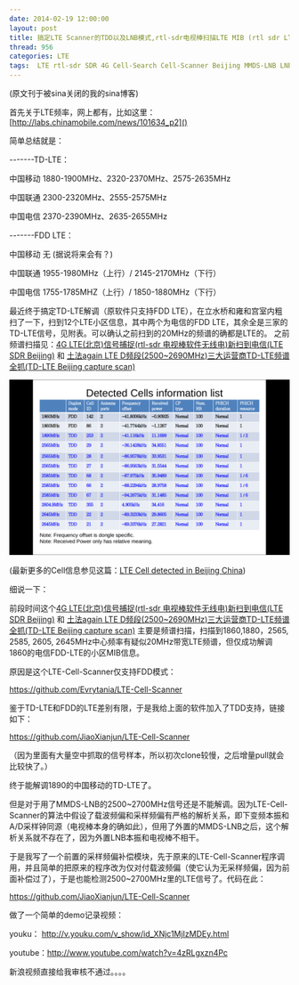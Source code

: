 ```yaml
---
date: 2014-02-19 12:00:00
layout: post
title: 搞定LTE Scanner的TDD以及LNB模式,rtl-sdr电视棒扫描LTE MIB (rtl sdr LTE Cell Scanner)
thread: 956
categories: LTE
tags:  LTE rtl-sdr SDR 4G Cell-Search Cell-Scanner Beijing MMDS-LNB LNB
---
```


(原文刊于被sina关闭的我的sina博客)

首先关于LTE频率，网上都有，比如这里： [http://labs.chinamobile.com/news/101634_p2]()

简单总结就是：

-------TD-LTE：

中国移动 1880-1900MHz、2320-2370MHz、2575-2635MHz

中国联通 2300-2320MHz、2555-2575MHz

中国电信 2370-2390MHz、2635-2655MHz

-------FDD LTE：

中国移动 无 (据说将来会有？)

中国联通 1955-1980MHz（上行）/ 2145-2170MHz（下行）

中国电信 1755-1785MHZ（上行）/ 1850-1880MHz（下行）

最近终于搞定TD-LTE解调（原软件只支持FDD LTE），在立水桥和雍和宫室内粗扫了一下，扫到12个LTE小区信息，其中两个为电信的FDD LTE，其余全是三家的TD-LTE信号，见附表。可以确认之前扫到的20MHz的频谱的确都是LTE的。
之前频谱扫描见：[4G LTE(北京)信号捕捉(rtl-sdr 电视棒软件无线电)新扫到电信(LTE SDR Beijing)](http://sdr-x.github.io/4G%20LTE%28%E5%8C%97%E4%BA%AC%29%E4%BF%A1%E5%8F%B7%E6%8D%95%E6%8D%89%28rtl-sdr%20%E7%94%B5%E8%A7%86%E6%A3%92%E8%BD%AF%E4%BB%B6%E6%97%A0%E7%BA%BF%E7%94%B5%29%E6%96%B0%E6%89%AB%E5%88%B0%E7%94%B5%E4%BF%A1%28LTE%20SDR%20Beijing%29/)
 和 [土法again LTE D频段(2500~2690MHz)三大运营商TD-LTE频谱全抓(TD-LTE Beijing capture scan)](http://sdr-x.github.io/%E5%9C%9F%E6%B3%95again%20LTE%20D%E9%A2%91%E6%AE%B5%282500~2690MHz%29%E4%B8%89%E5%A4%A7%E8%BF%90%E8%90%A5%E5%95%86TD-LTE%E9%A2%91%E8%B0%B1%E5%85%A8%E6%8A%93%28TD-LTE%20Beijing%20capture%20scan%29/)

![](../media/initial-cells-get-in-beijing.png)

(最新更多的Cell信息参见这篇：[LTE Cell detected in Beijing China](http://sdr-x.github.io/China-Beijing-LTE-Cell-List/))

细说一下：

前段时间这个[4G LTE(北京)信号捕捉(rtl-sdr 电视棒软件无线电)新扫到电信(LTE SDR Beijing)](http://sdr-x.github.io/4G%20LTE%28%E5%8C%97%E4%BA%AC%29%E4%BF%A1%E5%8F%B7%E6%8D%95%E6%8D%89%28rtl-sdr%20%E7%94%B5%E8%A7%86%E6%A3%92%E8%BD%AF%E4%BB%B6%E6%97%A0%E7%BA%BF%E7%94%B5%29%E6%96%B0%E6%89%AB%E5%88%B0%E7%94%B5%E4%BF%A1%28LTE%20SDR%20Beijing%29/)
 和 [土法again LTE D频段(2500~2690MHz)三大运营商TD-LTE频谱全抓(TD-LTE Beijing capture scan)](http://sdr-x.github.io/%E5%9C%9F%E6%B3%95again%20LTE%20D%E9%A2%91%E6%AE%B5%282500~2690MHz%29%E4%B8%89%E5%A4%A7%E8%BF%90%E8%90%A5%E5%95%86TD-LTE%E9%A2%91%E8%B0%B1%E5%85%A8%E6%8A%93%28TD-LTE%20Beijing%20capture%20scan%29/)
主要是频谱扫描，扫描到1860,1880，2565, 2585, 2605, 2645MHz中心频率有疑似20MHz带宽LTE频谱，但仅成功解调1860的电信FDD-LTE的小区MIB信息。

原因是这个LTE-Cell-Scanner仅支持FDD模式：

https://github.com/Evrytania/LTE-Cell-Scanner

鉴于TD-LTE和FDD的LTE差别有限，于是我给上面的软件加入了TDD支持，链接如下：

https://github.com/JiaoXianjun/LTE-Cell-Scanner

（因为里面有大量空中抓取的信号样本，所以初次clone较慢，之后增量pull就会比较快了。） 

终于能解调1890的中国移动的TD-LTE了。

但是对于用了MMDS-LNB的2500~2700MHz信号还是不能解调。因为LTE-Cell-Scanner的算法中假设了载波频偏和采样频偏有严格的解析关系，即下变频本振和A/D采样钟同源（电视棒本身的确如此），但用了外置的MMDS-LNB之后，这个解析关系就不存在了，因为外置LNB本振和电视棒不相干。

于是我写了一个前置的采样频偏补偿模块，先于原来的LTE-Cell-Scanner程序调用，并且简单的把原来的程序改为仅对付载波频偏（使它认为无采样频偏，因为前面补偿过了），于是也能检测2500~2700MHz里的LTE信号了。代码在此：

https://github.com/JiaoXianjun/LTE-Cell-Scanner

做了一个简单的demo记录视频：

youku： http://v.youku.com/v_show/id_XNjc1MjIzMDEy.html

youtube：http://www.youtube.com/watch?v=4zRLgxzn4Pc

新浪视频直接给我审核不通过。。。。
